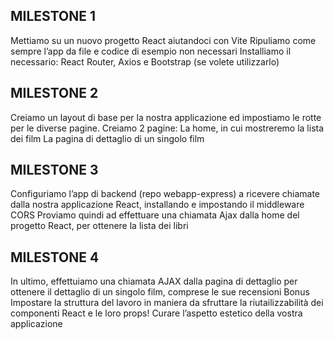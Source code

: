 ## MILESTONE 1

Mettiamo su un nuovo progetto React aiutandoci con Vite
Ripuliamo come sempre l’app da file e codice di esempio non necessari
Installiamo il necessario: React Router, Axios e Bootstrap (se volete utilizzarlo)

## MILESTONE 2

Creiamo un layout di base per la nostra applicazione ed impostiamo le rotte per le diverse pagine.
Creiamo 2 pagine:
La home, in cui mostreremo la lista dei film
La pagina di dettaglio di un singolo film

## MILESTONE 3

Configuriamo l’app di backend (repo webapp-express) a ricevere chiamate dalla nostra applicazione React, installando e impostando il middleware CORS
Proviamo quindi ad effettuare una chiamata Ajax dalla home del progetto React, per ottenere la lista dei libri

## MILESTONE 4

In ultimo, effettuiamo una chiamata AJAX dalla pagina di dettaglio per ottenere il dettaglio di un singolo film, comprese le sue recensioni
Bonus
Impostare la struttura del lavoro in maniera da sfruttare la riutailizzabilità dei componenti React e le loro props!
Curare l’aspetto estetico della vostra applicazione
